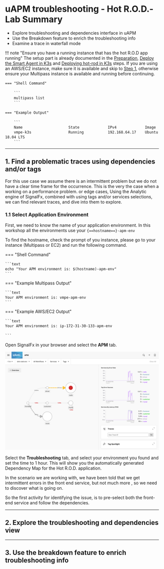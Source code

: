 # uAPM troubleshooting - Hot R.O.D.- Lab Summary

* Explore troubleshooting and dependencies interface in uAPM
* Use the Breakdown feature to enrich the troubleshooting info
* Examine a trace in waterfall mode

!!! note "Ensure you have a running instance that has the hot R.O.D app running"
    The setup part is already documented in the [Preparation](../../smartagent/prep/), [Deploy the Smart Agent in K3s](../../smartagent/k3s/) and [Deploying hot-rod in K3s](../../apm/hotrod/) steps. If you are using an AWS/EC2 instance, make sure it is available and skip to [Step 1](../../apm/hotrod/#1-find-a-specific-trace-using-time-slots-andor-tags), otherwise ensure your Multipass instance is available and running before continuing.

    === "Shell Command"

        ```
        multipass list
        ```

    === "Example Output"

        ```
        Name                     State             IPv4             Image
        vmpe-k3s                 Running           192.168.64.17    Ubuntu 18.04 LTS
        ```

---

## 1. Find a problematic traces using dependencies and/or tags

For this use case we assume there is an intermittent problem but we do not have a clear time frame for the occurrence. This is the very the case when a working on a performance problem. or edge cases,
Using the Analytic engine of SignalFx, combined with using tags and/or services selections, we can find relevant traces, and dive into them to explore.

### 1.1 Select Application Environment

First, we need to know the name of your application environment.
In this workshop all the environments use your `{==hostname==}-apm-env`

To find the hostname, check the prompt of you instance, please go to your
instance (Multipass or EC2) and run the following command.

=== "Shell Command"

    ```text
    echo "Your APM environment is: $(hostname)-apm-env"
    ```

=== "Example Multipass Output"

    ```text
    Your APM environment is: vmpe-apm-env
    ```

=== "Example AWS/EC2 Output"

    ```text
    Your APM environment is: ip-172-31-30-133-apm-env

    ```

Open SignalFx in your browser and select the **APM** tab.

![select APM](../images/apm/select-apm.png)

Select the **Troubleshooting** tab, and select your environment you found and set the time to 1 hour. This will show you the automatically generated Dependency Map for the Hot R.O.D. application.

In the scenario we are working with, we have been told that we get intermittent errors in the front end service, but not much more , so we need to discover what is going on.

So the first activity for identifying the issue, is to pre-select both the  front-end service and follow the dependencies.

---

## 2. Explore the troubleshooting and dependencies view

---

## 3. Use the breakdown feature to enrich troubleshooting info
